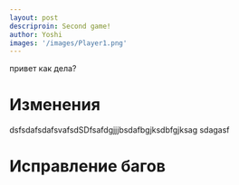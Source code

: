 ```yaml
---
layout: post
descriproin: Second game!
author: Yoshi
images: '/images/Player1.png'
---
```

привет
как дела?

# Изменения
dsfsdafsdafsvafsdSDfsafdgjjjbsdafbgjksdbfgjksag sdagasf

# Исправление багов